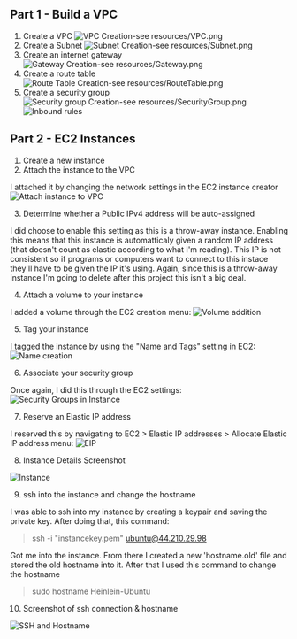## Part 1 - Build a VPC
1. Create a VPC
![VPC Creation-see resources/VPC.png](images/VPC.png)
2. Create a Subnet
![Subnet Creation-see resources/Subnet.png](images/Subnet.png)
3. Create an internet gateway
![Gateway Creation-see resources/Gateway.png](images/Gateway.png)
4. Create a route table
![Route Table Creation-see resources/RouteTable.png](images/RouteTable.png)
5. Create a security group
![Security group Creation-see resources/SecurityGroup.png](images/SecurityGroup.png)
![Inbound rules](images/InboundRules.png)

## Part 2 - EC2 Instances
1. Create a new instance
2. Attach the instance to the VPC

I attached it by changing the network settings in the EC2 instance creator
![Attach instance to VPC](images/AttachVPC.png)

3. Determine whether a Public IPv4 address will be auto-assigned

I did choose to enable this setting as this is a throw-away instance. Enabling this means that this instance is automatticaly given a random IP address (that doesn't count as elastic according to what I'm reading). This IP is not consistent so if programs or computers want to connect to this instace they'll have to be given the IP it's using. Again, since this is a throw-away instance I'm going to delete after this project this isn't a big deal.

4. Attach a volume to your instance

I added a volume through the EC2 creation menu:
![Volume addition](images/Volume.png)

5. Tag your instance

I tagged the instance by using the "Name and Tags" setting in EC2:
![Name creation](images/Name.png)

6. Associate your security group

Once again, I did this through the EC2 settings:
![Security Groups in Instance](images/SecurityGroup_Instance.png)

7. Reserve an Elastic IP address

I reserved this by navigating to EC2 > Elastic IP addresses > Allocate Elastic IP address menu:
![EIP](images/EIP.png)

8. Instance Details Screenshot

![Instance](images/InstanceCreation.png)

9. ssh into the instance and change the hostname

I was able to ssh into my instance by creating a keypair and saving the private key.
After doing that, this command:
> ssh -i "instancekey.pem" ubuntu@44.210.29.98

Got me into the instance. From there I created a new 'hostname.old' file and stored the old hostname into it. After that I used this command to change the hostname

> sudo hostname Heinlein-Ubuntu

10. Screenshot of ssh connection & hostname

![SSH and Hostname](images/sshWithHostname.png)